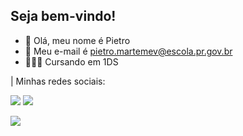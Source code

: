 ## Seja bem-vindo!
- 🐔 Olá, meu nome é Pietro
- 🍉 Meu e-mail é pietro.martemev@escola.pr.gov.br
- 👨🏽‍🎓 Cursando em 1DS

 |  Minhas redes sociais:

<a href="https://www.twitch.tv/pepexisz"> <img src="https://img.shields.io/badge/Twitch-9146FF?style=for-the-badge&logo=twitch&logoColor=white"></a> <a href="https://steamcommunity.com/id/ppx1"> <img src="https://img.shields.io/badge/Steam-000000?style=for-the-badge&logo=steam&logoColor=white"></a>




 <img src="https://cdn-0001.qstv.on.epicgames.com/iOfKpnoYfhIHnqSjMa/image/landscape_comp.jpeg">


<!--
**BenitoMussoliniOfc/BenitoMussoliniOfc** is a ✨ _special_ ✨ repository because its `README.md` (this file) appears on your GitHub profile.

Here are some ideas to get you started:

- 🔭 I’m currently working on ...
- 🌱 I’m currently learning ...
- 👯 I’m looking to collaborate on ...
- 🤔 I’m looking for help with ...
- 💬 Ask me about ...
- 📫 How to reach me: ...
- 😄 Pronouns: ...
- ⚡ Fun fact: ...
-->
